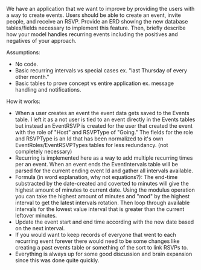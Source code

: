 We have an application that we want to improve by providing the users with a way to create
events. Users should be able to create an event, invite people, and receive an RSVP.
Provide an ERD showing the new database tables/fields necessary to implement this
feature. Then, briefly describe how your model handles recurring events including the
positives and negatives of your approach.

Assumptions:

 - No code.
 - Basic recurring intervals vs special cases ex. "last Thursday of every other month."
 - Basic tables to prove concept vs entire application ex. message handling and notifications.

How it works:

- When a user creates an event the event data gets saved to the Events table. I left it as a not user is tied to an event directly in the Events tables but instead an EventRSVP is created for the user that created the event with the role of "Host" and RSVPType of "Going." The fields for the role and RSVPType is an Id that has been normalized to it's own EventRoles/EventRSVPTypes tables for less redundancy. (not completely necessary)
- Recurring is implemented here as a way to add multiple recurring times per an event. When an event ends the EventIntervals table will be parsed for the current ending event Id and gather all intervals available. 
- Formula (in word explanation, why not equations?): The end-time substracted by the date-created and coverted to minutes will give the highest amount of minutes to current date. Using the modulus operation you can take the highest amount of minutes and "mod" by the highest interval to get the latest intervals rotation. Then loop through available intervals for the lowest value interval that is greater than the current leftover minutes. 
- Update the event start and end time according with the new date based on the next interval.
- If you would want to keep records of everyone that went to each recurring event forever there would need to be some changes like creating a past events table or something of the sort to link RSVPs to. 
- Everything is always up for some good discussion and brain expansion since this was done quite quickly.

